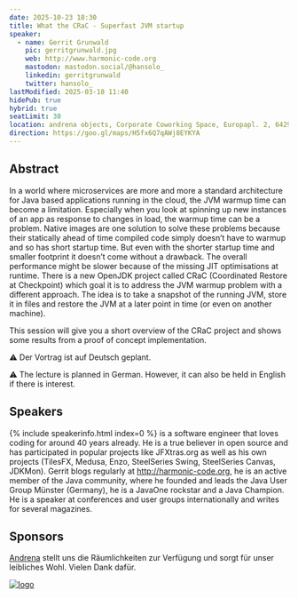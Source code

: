 ```yaml
---
date: 2025-10-23 18:30
title: What the CRaC - Superfast JVM startup
speaker:
  - name: Gerrit Grunwald
    pic: gerritgrunwald.jpg
    web: http://www.harmonic-code.org
    mastodon: mastodon.social/@hansolo_
    linkedin: gerritgrunwald
    twitter: hansolo_
lastModified: 2025-03-18 11:40
hidePub: true
hybrid: true
seatLimit: 30
location: andrena objects, Corporate Coworking Space, Europapl. 2, 64293 Darmstadt
direction: https://goo.gl/maps/H5fx6Q7qAWj8EYKYA
---
```


## Abstract

In a world where microservices are more and more a standard architecture for Java based applications running in the cloud, the JVM warmup time can become a limitation. Especially when you look at spinning up new instances of an app as response to changes in load, the warmup time can be a problem. Native images are one solution to solve these problems because their statically ahead of time compiled code simply doesn’t have to warmup and so has short startup time. But even with the shorter startup time and smaller footprint it doesn’t come without a drawback. The overall performance might be slower because of the missing JIT optimisations at runtime. There is a new OpenJDK project called CRaC (Coordinated Restore at Checkpoint) which goal it is to address the JVM warmup problem with a different approach. The idea is to take a snapshot of the running JVM, store it in files and restore the JVM at a later point in time (or even on another machine).

This session will give you a short overview of the CRaC project and shows some results from a proof of concept implementation.

⚠️ Der Vortrag ist auf Deutsch geplant. 

⚠️ The lecture is planned in German. However, it can also be held in English if there is interest.


## Speakers

{% include speakerinfo.html index=0 %} is a software engineer that loves coding for around 40 years already. He is a true believer in open source and has participated in popular projects like JFXtras.org as well as his own projects (TilesFX, Medusa, Enzo, SteelSeries Swing, SteelSeries Canvas, JDKMon).
Gerrit blogs regularly at http://harmonic-code.org, he is an active member of the Java community, where he founded and leads the Java User Group Münster (Germany), he is a JavaOne rockstar and a Java Champion. He is a speaker at conferences and user groups internationally and writes for several magazines.

## Sponsors

[Andrena](https://www.andrena.de/) stellt uns die Räumlichkeiten zur Verfügung und sorgt für unser leibliches Wohl. Vielen Dank dafür. 

[![logo](/images/sponsors/andrena.png)](https://www.andrena.de/) 
